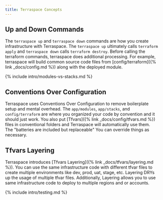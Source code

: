 ```yaml
---
title: Terraspace Concepts
---
```


## Up and Down Commands

The `terraspace up` and `terraspace down` commands are how you create infrastructure with Terraspace. The `terraspace up` ultimately calls `terraform apply` and `terraspace down` calls `terraform destroy`.  Before calling the terraform commands, terraspace does additional processing. For example, terraspace will build common source code files from [config/terraform]({% link _docs/config.md %}) along with the deployed module.

{% include intro/modules-vs-stacks.md %}

## Conventions Over Configuration

Terraspace uses Conventions Over Configuration to remove boilerplate setup and mental overhead.  The `app/modules`, `app/stacks`, and `config/terraform` are where you organized your code by convention and it should just work.  You also put [Tfvars]({% link _docs/config/tfvars.md %}) files in conventional folders and Terraspace will automatically use them. The "batteries are included but replaceable" You can override things as necessary.

## Tfvars Layering

Terraspace introduces [Tfvars Layering]({% link _docs/tfvars/layering.md %}). You can use the same infrastructure code with different tfvar files to create multiple environments like dev, prod, uat, stage, etc.  Layering DRYs up the usage of multiple tfvar files. Additionally, Layering allows you to use same infrastructure code to deploy to multiple regions and or accounts.

{% include intro/testing.md %}
